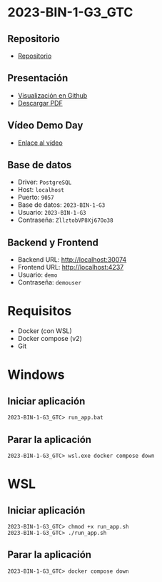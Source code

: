 # 2023-BIN-1-G3_GTC
## Repositorio
* [Repositorio](https://github.com/CampusDual/2023-BIN-1-G3_GTC)
## Presentación
* [Visualización en Github](https://github.com/CampusDual/2023-BIN-1-G3_GTC/blob/main/Presentacion%20GTC.pdf)
* [Descargar PDF](https://raw.github.com/CampusDual/2023-BIN-1-G3_GTC/main/Presentacion%20GTC.pdf)
## Vídeo Demo Day
* [Enlace al vídeo](https://campusdual-my.sharepoint.com/:v:/p/info/EVJayLPxLYhDp0mKdgFnhTMBDjAeFjSU21I3sDs4YjeJmA?e=vWuluW&nav=eyJyZWZlcnJhbEluZm8iOnsicmVmZXJyYWxBcHAiOiJTdHJlYW1XZWJBcHAiLCJyZWZlcnJhbFZpZXciOiJTaGFyZURpYWxvZy1MaW5rIiwicmVmZXJyYWxBcHBQbGF0Zm9ybSI6IldlYiIsInJlZmVycmFsTW9kZSI6InZpZXcifX0%3D)
## Base de datos
* Driver: `PostgreSQL`
* Host: `localhost`
* Puerto: `9057`
* Base de datos: `2023-BIN-1-G3`
* Usuario: `2023-BIN-1-G3`
* Contraseña: `ZllztobVP8Xj67Oo38`
## Backend y Frontend
* Backend URL: [http://localhost:30074](http://localhost:30074)
* Frontend URL: [http://localhost:4237](http://localhost:4237)
* Usuario: `demo`
* Contraseña: `demouser`

# Requisitos
* Docker (con WSL)
* Docker compose (v2)
* Git

# Windows
## Iniciar aplicación
```
2023-BIN-1-G3_GTC> run_app.bat
```
## Parar la aplicación
```
2023-BIN-1-G3_GTC> wsl.exe docker compose down
```

# WSL
## Iniciar aplicación
```
2023-BIN-1-G3_GTC> chmod +x run_app.sh
2023-BIN-1-G3_GTC> ./run_app.sh
```
## Parar la aplicación
```
2023-BIN-1-G3_GTC> docker compose down
```
